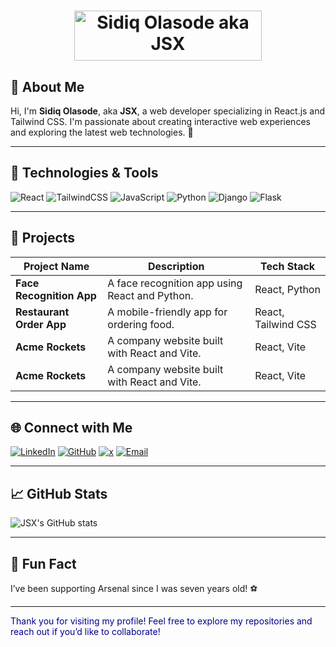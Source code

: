 <h1 align="center">
  <img src="https://your-gradient-image-link.png" width="300" height="80" alt="Sidiq Olasode aka JSX">
</h1>

## 🌟 About Me

Hi, I'm **Sidiq Olasode**, aka **JSX**, a web developer specializing in React.js and Tailwind CSS. I'm passionate about creating interactive web experiences and exploring the latest web technologies. 🚀

---

## 🔧 Technologies & Tools

![React](https://img.shields.io/badge/React-61DAFB?logo=react&logoColor=white)
![TailwindCSS](https://img.shields.io/badge/TailwindCSS-38B2AC?logo=tailwind-css&logoColor=white)
![JavaScript](https://img.shields.io/badge/JavaScript-F7DF1E?logo=javascript&logoColor=black)
![Python](https://img.shields.io/badge/Python-3776AB?logo=python&logoColor=white)
![Django](https://img.shields.io/badge/Django-092E20?logo=django&logoColor=white)
![Flask](https://img.shields.io/badge/Flask-092E20?logo=Flask&logoColor=white)

---

## 🎨 Projects

| Project Name     | Description                                | Tech Stack             |
|------------------|--------------------------------------------|------------------------|
| **Face Recognition App** | A face recognition app using React and Python. | React, Python |
| **Restaurant Order App** | A mobile-friendly app for ordering food. | React, Tailwind CSS |
| **Acme Rockets** | A company website built with React and Vite. | React, Vite |
| **Acme Rockets** | A company website built with React and Vite. | React, Vite |

---

## 🌐 Connect with Me

[![LinkedIn](https://img.shields.io/badge/LinkedIn-blue?logo=linkedin&logoColor=white)](https://linkedin.com/in/sidiq20)
[![GitHub](https://img.shields.io/badge/GitHub-black?logo=github&logoColor=white)](https://github.com/sidiq20)
[![x](https://img.shields.io/badge/x-black?logo=x&logoColor=white)](https://x.com/sidiqolasode)
[![Email](https://img.shields.io/badge/Email-D14836?logo=gmail&logoColor=white)](mailto:sidiqolasode@gmail.com)

---

## 📈 GitHub Stats

![JSX's GitHub stats](https://github-readme-stats.vercel.app/api?username=sidiq20&show_icons=true&theme=radical)

---

## 🎉 Fun Fact

I’ve been supporting Arsenal since I was seven years old! ⚽

---

<span style="color:darkblue">Thank you for visiting my profile! Feel free to explore my repositories and reach out if you’d like to collaborate!</span>
